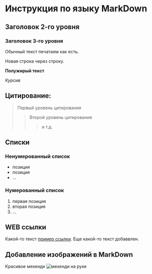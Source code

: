 # Инструкция по языку MarkDown

## Заголовок 2-го уровня
### Заголовок 3-го уровня

Обычный текст печатаем как есть. 

Новая строка через строку.

**Полужирый текст**

*Курсив*

## Цитирование:
> Первый уровень цитирования
>> Второй уровень цитирования
>>> и т.д.

## Списки

### Ненумерованный список

* позиция
* позиция
* ...

### Нумерованный список

1. первая позиция
2. вторая позиция
3. ...

## WEB ссылки

Какой-то текст [пример ссылки](http://www.example.com "Всплывающая подсказка"). Еще какой-то текст добаввлен.

## Добавление изображений в MarkDown

Красивое мехенди
![мехенди на руке](i.webp)

